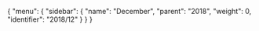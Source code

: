 {
  "menu": {
    "sidebar": {
      "name": "December",
      "parent": "2018",
      "weight": 0,
      "identifier": "2018/12"
    }
  }
}
